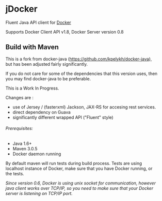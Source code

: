 # jDocker

Fluent Java API client for [Docker](http://docs.docker.io/ "Docker")

Supports Docker Client API v1.8, Docker Server version 0.8

## Build with Maven

This is a fork from docker-java (https://github.com/kpelykh/docker-java), but has been adjusted fairly significantly.

If you do not care for some of the dependencies that this version uses, then you may find docker-java to be preferable.

This is a Work In Progress.

Changes are :

- use of Jersey / (fasterxml) Jackson, JAX-RS for accesing rest services.
- direct dependency on Guava
- significantly different wrapped API ("Fluent" style)


###### Prerequisites:

* Java 1.6+
* Maven 3.0.5
* Docker daemon running


By default maven will run tests during build process. Tests are using localhost instance of Docker, make sure that
you have Docker running, or the tests.

*Since version 0.6, Docker is using unix socket for communication, however java client works over TCP/IP, so you need to
make sure that your Docker server is listening on TCP/IP port.*



